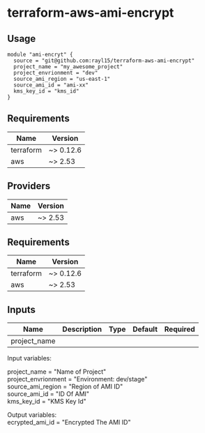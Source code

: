# terraform-aws-ami-encrypt


## Usage

```hcl
module "ami-encryt" {
  source = "git@github.com:rayl15/terraform-aws-ami-encrypt"
  project_name = "my_awesome_project"
  project_envrionment = "dev"
  source_ami_region = "us-east-1"
  source_ami_id = "ami-xx"
  kms_key_id = "kms_id"
}
```

## Requirements

| Name | Version |
|------|---------|
| terraform | ~> 0.12.6 |
| aws | ~> 2.53 |

## Providers

| Name | Version |
|------|---------|
| aws | ~> 2.53 |

## Requirements

| Name | Version |
|------|---------|
| terraform | ~> 0.12.6 |
| aws | ~> 2.53 |

## Inputs

| Name | Description | Type | Default | Required |
|------|-------------|------|---------|:--------:|
|project_name|
Input variables:

project_name = "Name of Project" <br />
project_envrionment = "Environment: dev/stage" <br />
source_ami_region = "Region of AMI ID" <br />
source_ami_id = "ID Of AMI" <br />
kms_key_id = "KMS Key Id" <br />

Output variables: <br />
ecrypted_ami_id = "Encrypted The AMI ID" <br />
